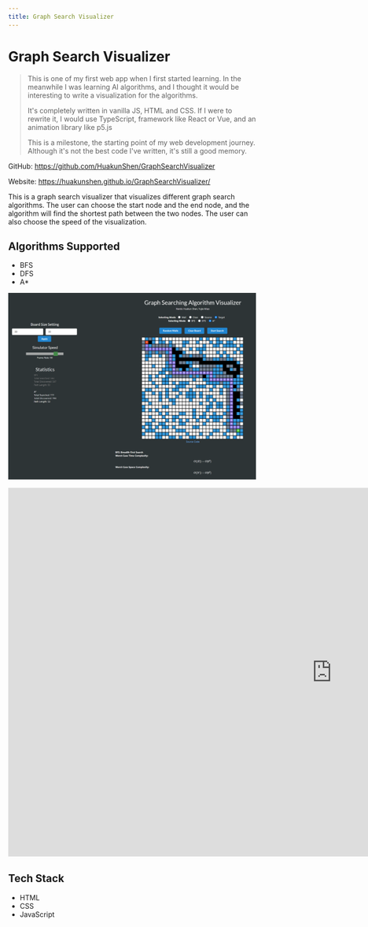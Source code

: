 ```yaml
---
title: Graph Search Visualizer
---
```


# Graph Search Visualizer

> This is one of my first web app when I first started learning. In the meanwhile I was learning AI algorithms, and I thought it would be interesting to write a visualization for the algorithms.
>
> It's completely written in vanilla JS, HTML and CSS. If I were to rewrite it, I would use TypeScript, framework like React or Vue, and an animation library like p5.js
>
> This is a milestone, the starting point of my web development journey. Although it's not the best code I've written, it's still a good memory.

GitHub: https://github.com/HuakunShen/GraphSearchVisualizer

Website: https://huakunshen.github.io/GraphSearchVisualizer/

This is a graph search visualizer that visualizes different graph search algorithms. The user can choose the start node and the end node, and the algorithm will find the shortest path between the two nodes. The user can also choose the speed of the visualization.

## Algorithms Supported

- BFS
- DFS
- A\*

![](https://github.com/HuakunShen/GraphSearchVisualizer/raw/master/README.md.assets/1564165155875.png)

<iframe width="1315" height="749" src="https://www.youtube.com/embed/fgsNuKkj9nw" title="Graph Search Algorithm Visualizer (BFS, DFS, A*)" frameborder="0" allow="accelerometer; autoplay; clipboard-write; encrypted-media; gyroscope; picture-in-picture; web-share" allowfullscreen></iframe>

## Tech Stack

- HTML
- CSS
- JavaScript
